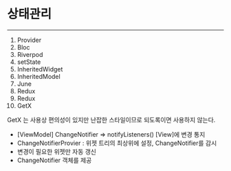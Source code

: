 # 상태관리
<hr>

1) Provider
2) Bloc
3) Riverpod
4) setState
5) InheritedWidget
6) InheritedModel
7) June
8) Redux
9) Redux
10) GetX

GetX 는 사용상 편의성이 있지만 난잡한 스타일이므로 되도록이면 사용하지 않는다.

- [ViewModel]  ChangeNotifier => notifyListeners() [View]에 변경 통지
- ChangeNotifierProvier : 위젯 트리의 최상위에 설정, ChangeNotifier를 감시
- 변경이 필요한 위젯만 자동 갱신
- ChangeNotifier 객체를 제공

